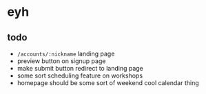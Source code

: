 # eyh

## todo

* `/accounts/:nickname` landing page
* preview button on signup page
* make submit button redirect to landing page
* some sort scheduling feature on workshops
* homepage should be some sort of weekend cool calendar thing
